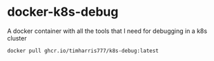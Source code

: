 # docker-k8s-debug

A docker container with all the tools that I need for debugging in a k8s cluster

```
docker pull ghcr.io/timharris777/k8s-debug:latest
```

